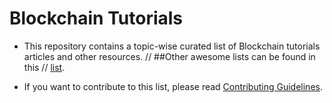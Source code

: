 # Blockchain Tutorials 

- This repository contains a topic-wise curated list of Blockchain tutorials articles and other resources. 
// ##Other awesome lists can be found in this // [list](https://github.com/sindresorhus/awesome).

- If you want to contribute to this list, please read [Contributing Guidelines](https://github.com/aj07/Blockchain-Tutorials/blob/master/contributing.md).

